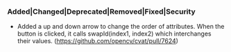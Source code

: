 ### Added|Changed|Deprecated|Removed|Fixed|Security <!-- Added -->

- Added a up and down arrow to change the order of attributes. When the button is clicked, it calls swapId(index1, index2) which interchanges their values.
  (<https://github.com/opencv/cvat/pull/7624>)
